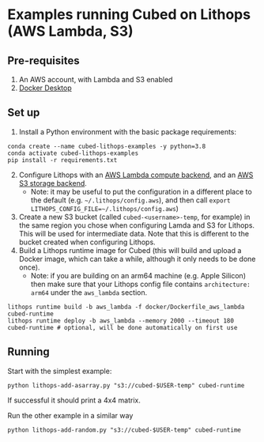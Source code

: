 # Examples running Cubed on Lithops (AWS Lambda, S3)

## Pre-requisites

1. An AWS account, with Lambda and S3 enabled
2. [Docker Desktop](https://docs.docker.com/get-docker/)

## Set up

1. Install a Python environment with the basic package requirements:

```shell
conda create --name cubed-lithops-examples -y python=3.8
conda activate cubed-lithops-examples
pip install -r requirements.txt
```

2. Configure Lithops with an [AWS Lambda compute backend](https://lithops-cloud.github.io/docs/source/compute_config/aws_lambda.html), and an [AWS S3 storage backend](https://lithops-cloud.github.io/docs/source/storage_config/aws_s3.html).
   - Note: it may be useful to put the configuration in a different place to the default (e.g. `~/.lithops/config.aws`), and then call `export LITHOPS_CONFIG_FILE=~/.lithops/config.aws`)
3. Create a new S3 bucket (called `cubed-<username>-temp`, for example) in the same region you chose when configuring Lamda and S3 for Lithops. This will be used for intermediate data. Note that this is different to the bucket created when configuring Lithops.
4. Build a Lithops runtime image for Cubed (this will build and upload a Docker image, which can take a while, although it only needs to be done once).
   - Note: if you are building on an arm64 machine (e.g. Apple Silicon) then make sure that your Lithops config file contains `architecture: arm64` under the `aws_lambda` section.

```shell
lithops runtime build -b aws_lambda -f docker/Dockerfile_aws_lambda cubed-runtime
lithops runtime deploy -b aws_lambda --memory 2000 --timeout 180 cubed-runtime # optional, will be done automatically on first use
```

## Running

Start with the simplest example:

```shell
python lithops-add-asarray.py "s3://cubed-$USER-temp" cubed-runtime
```

If successful it should print a 4x4 matrix.

Run the other example in a similar way

```shell
python lithops-add-random.py "s3://cubed-$USER-temp" cubed-runtime
```
